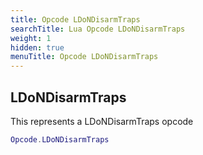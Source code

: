 ```yaml
---
title: Opcode LDoNDisarmTraps
searchTitle: Lua Opcode LDoNDisarmTraps
weight: 1
hidden: true
menuTitle: Opcode LDoNDisarmTraps
---
```

## LDoNDisarmTraps

This represents a LDoNDisarmTraps opcode
```lua
Opcode.LDoNDisarmTraps
```